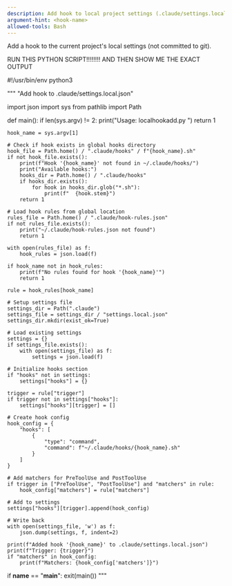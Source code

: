 ```yaml
---
description: Add hook to local project settings (.claude/settings.local.json)
argument-hint: <hook-name>
allowed-tools: Bash
---
```


Add a hook to the current project's local settings (not committed to git).

RUN THIS PYTHON SCRIPT!!!!!!!! AND THEN SHOW ME THE EXACT OUTPUT

#!/usr/bin/env python3


"""
"Add hook to .claude/settings.local.json"

import json
import sys
from pathlib import Path

def main():
    if len(sys.argv) != 2:
        print("Usage: localhookadd.py <hook-name>")
        return 1
    
    hook_name = sys.argv[1]
    
    # Check if hook exists in global hooks directory
    hook_file = Path.home() / ".claude/hooks" / f"{hook_name}.sh"
    if not hook_file.exists():
        print(f"Hook '{hook_name}' not found in ~/.claude/hooks/")
        print("Available hooks:")
        hooks_dir = Path.home() / ".claude/hooks"
        if hooks_dir.exists():
            for hook in hooks_dir.glob("*.sh"):
                print(f"  {hook.stem}")
        return 1
    
    # Load hook rules from global location
    rules_file = Path.home() / ".claude/hook-rules.json"
    if not rules_file.exists():
        print("~/.claude/hook-rules.json not found")
        return 1
    
    with open(rules_file) as f:
        hook_rules = json.load(f)
    
    if hook_name not in hook_rules:
        print(f"No rules found for hook '{hook_name}'")
        return 1
    
    rule = hook_rules[hook_name]
    
    # Setup settings file
    settings_dir = Path(".claude")
    settings_file = settings_dir / "settings.local.json"
    settings_dir.mkdir(exist_ok=True)
    
    # Load existing settings
    settings = {}
    if settings_file.exists():
        with open(settings_file) as f:
            settings = json.load(f)
    
    # Initialize hooks section
    if "hooks" not in settings:
        settings["hooks"] = {}
    
    trigger = rule["trigger"]
    if trigger not in settings["hooks"]:
        settings["hooks"][trigger] = []
    
    # Create hook config
    hook_config = {
        "hooks": [
            {
                "type": "command", 
                "command": f"~/.claude/hooks/{hook_name}.sh"
            }
        ]
    }
    
    # Add matchers for PreToolUse and PostToolUse
    if trigger in ["PreToolUse", "PostToolUse"] and "matchers" in rule:
        hook_config["matchers"] = rule["matchers"]
    
    # Add to settings
    settings["hooks"][trigger].append(hook_config)
    
    # Write back
    with open(settings_file, 'w') as f:
        json.dump(settings, f, indent=2)
    
    print(f"Added hook '{hook_name}' to .claude/settings.local.json")
    print(f"Trigger: {trigger}")
    if "matchers" in hook_config:
        print(f"Matchers: {hook_config['matchers']}")

if __name__ == "__main__":
    exit(main())
"""